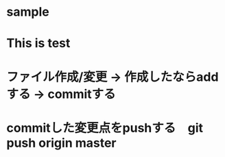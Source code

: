 # sample
# This is test
# ファイル作成/変更 → 作成したならaddする → commitする
# commitした変更点をpushする　git push origin master